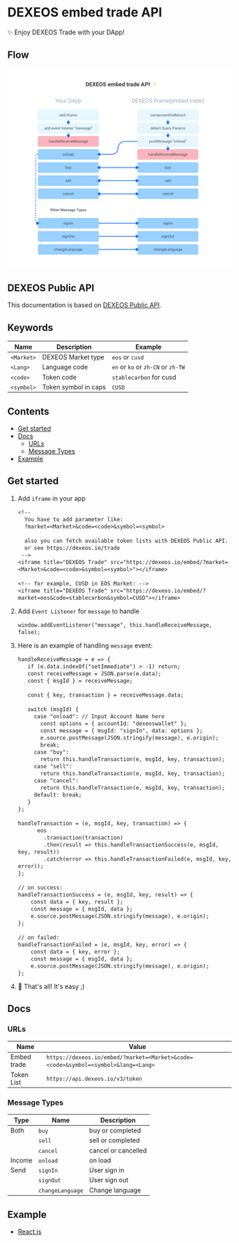 # DEXEOS embed trade API
✨ Enjoy DEXEOS Trade with your DApp!

## Flow
![Flow](flow.png)

## DEXEOS Public API

This documentation is based on [DEXEOS Public API](https://github.com/DEXEOS/dexeos-api-public).

## Keywords

Name | Description | Example
---- | ---- | ----
`<Market>` | DEXEOS Market type | `eos` or `cusd`
`<Lang>` | Language code | `en` or `ko` or `zh-CN` or `zh-TW`
`<code>` | Token code | `stablecarbon` for cusd
`<symbol>` | Token symbol in caps | `CUSD`

## Contents
- [Get started](#get-started)
- [Docs](#docs)
    - [URLs](#urls)
    - [Message Types](#message-types)
- [Example](#example)


## Get started

1. Add `iframe` in your app 
    ```
    <!--
      You have to add parameter like:
      ?market=<Market>&code=<code>&symbol=<symbol>

      also you can fetch available token lists with DEXEOS Public API.
      or see https://dexeos.io/trade
     -->
    <iframe title="DEXEOS Trade" src="https://dexeos.io/embed/?market=<Market>&code=<code>&symbol=<symbol>"></iframe>

    <!-- for example, CUSD in EOS Market: -->
    <iframe title="DEXEOS Trade" src="https://dexeos.io/embed/?market=eos&code=stablecarbon&symbol=CUSD"></iframe>
    ```

2. Add `Event Listener` for `message` to handle
    ```
    window.addEventListener("message", this.handleReceiveMessage, false);
    ```

3. Here is an example of handling `message` event:
    ```
   handleReceiveMessage = e => {
       if (e.data.indexOf("setImmediate") > -1) return;
       const receiveMessage = JSON.parse(e.data);
       const { msgId } = receiveMessage;
   
       const { key, transaction } = receiveMessage.data;
   
       switch (msgId) {
         case "onload": // Input Account Name here
           const options = { accountId: "dexeoswallet" };
           const message = { msgId: "signIn", data: options };
           e.source.postMessage(JSON.stringify(message), e.origin);
           break;
         case "buy":
           return this.handleTransaction(e, msgId, key, transaction);
         case "sell":
           return this.handleTransaction(e, msgId, key, transaction);
         case "cancel":
           return this.handleTransaction(e, msgId, key, transaction);
         default: break;
       }
    };
    
    handleTransaction = (e, msgId, key, transaction) => {
          eos
            .transaction(transaction)
            .then(result => this.handleTransactionSuccess(e, msgId, key, result))
            .catch(error => this.handleTransactionFailed(e, msgId, key, error));
    };
    
    // on success:
    handleTransactionSuccess = (e, msgId, key, result) => {
        const data = { key, result };
        const message = { msgId, data };
        e.source.postMessage(JSON.stringify(message), e.origin);
    };
    
    // on failed:
    handleTransactionFailed = (e, msgId, key, error) => {
        const data = { key, error };
        const message = { msgId, data };
        e.source.postMessage(JSON.stringify(message), e.origin);
    };
    ```
4. 🍺 That's all! It's easy ;)

## Docs

### URLs

Name | Value
---- | ----
Embed trade | `https://dexeos.io/embed/?market=<Market>&code=<code>&symbol=<symbol>&lang=<Lang>`
Token List | `https://api.dexeos.io/v3/token`

### Message Types

Type | Name | Description
---- | ---- | ----
Both | `buy` | buy or completed
| | `sell` | sell or completed
| | `cancel` | cancel or cancelled
Income | `onload` | on load
Send | `signIn` | User sign in
| | `signOut` | User sign out
| | `changeLanguage` | Change language

## Example
- [React.js](example/react/index.jsx)

